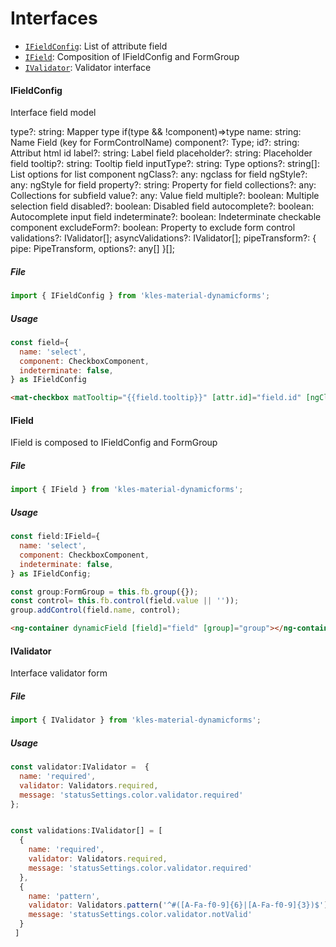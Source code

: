 # Interfaces
- [`IFieldConfig`](#ifieldconfig): List of attribute field
- [`IField`](#ifield): Composition of IFieldConfig and FormGroup
- [`IValidator`](#ivalidator): Validator interface

#### IFieldConfig

Interface field model

type?: string: Mapper type if(type && !component)=>type
name: string: Name Field (key for FormControlName)
component?: Type<any>;
id?: string: Attribut html id
label?: string: Label field
placeholder?: string: Placeholder field
tooltip?: string: Tooltip field
inputType?: string: Type 
options?: string[]: List options for list component
ngClass?: any: ngclass for field
ngStyle?: any: ngStyle for field
property?: string: Property for field
collections?: any: Collections for subfield
value?: any: Value field
multiple?: boolean: Multiple selection field
disabled?: boolean: Disabled field
autocomplete?: boolean: Autocomplete input field
indeterminate?: boolean: Indeterminate checkable component
excludeForm?: boolean: Property to exclude form control
validations?: IValidator<ValidatorFn>[];
asyncValidations?: IValidator<AsyncValidatorFn>[];
pipeTransform?: {
    pipe: PipeTransform,
    options?: any[]
}[];

##### File

```typescript
import { IFieldConfig } from 'kles-material-dynamicforms';
```

##### Usage

```javascript
const field={
  name: 'select',
  component: CheckboxComponent,
  indeterminate: false,
} as IFieldConfig
```

```html
<mat-checkbox matTooltip="{{field.tooltip}}" [attr.id]="field.id" [ngClass]="field.ngClass" [indeterminate]="field.indeterminate" [formControlName]="field.name">{{field.label | translate}}</mat-checkbox>
```

#### IField

IField is composed to IFieldConfig and FormGroup

##### File

```typescript
import { IField } from 'kles-material-dynamicforms';
```

##### Usage

```javascript
const field:IField={
  name: 'select',
  component: CheckboxComponent,
  indeterminate: false,
} as IFieldConfig;

const group:FormGroup = this.fb.group({});
const control= this.fb.control(field.value || ''));
group.addControl(field.name, control);
```

```html
<ng-container dynamicField [field]="field" [group]="group"></ng-container>
```

#### IValidator

Interface validator form

##### File

```typescript
import { IValidator } from 'kles-material-dynamicforms';
```

##### Usage

```javascript
const validator:IValidator =  {
  name: 'required',
  validator: Validators.required,
  message: 'statusSettings.color.validator.required'
};


const validations:IValidator[] = [
  {
    name: 'required',
    validator: Validators.required,
    message: 'statusSettings.color.validator.required'
  },
  {
    name: 'pattern',
    validator: Validators.pattern('^#([A-Fa-f0-9]{6}|[A-Fa-f0-9]{3})$'),
    message: 'statusSettings.color.validator.notValid'
  }
 ]
```